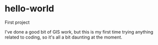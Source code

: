 # hello-world
First project

I've done a good bit of GIS work, but this is my first time trying anything related to coding, so it's all a bit daunting at the moment.
